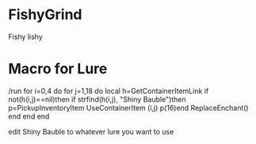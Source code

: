 # FishyGrind
Fishy lishy

# Macro for Lure
/run for i=0,4 do for j=1,18 do local h=GetContainerItemLink if not(h(i,j)==nil)then if strfind(h(i,j), "Shiny Bauble")then p=PickupInventoryItem UseContainerItem (i,j) p(16)end ReplaceEnchant() end end end

edit Shiny Bauble to whatever lure you want to use
